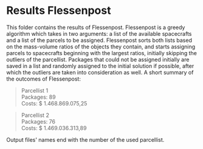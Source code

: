 # Results Flessenpost

This folder contains the results of Flessenpost. Flessenpost is a greedy algorithm which takes in two arguments: a list of the available spacecrafts and a list of the parcels to be assigned. Flessenpost sorts both lists based on the mass-volume ratios of the objects they contain, and starts assigning parcels to spacecrafts beginning with the largest ratios, initially skipping the outliers of the parcellist. Packages that could not be assigned initially are saved in a list and randomly assigned to the initial solution if possible, after which the outliers are taken into consideration as well. A short summary of the outcomes of Flessenpost:

> Parcellist 1\
> Packages: 89\
> Costs: $ 1.468.869.075,25

> Parcellist 2\
> Packages: 76\
> Costs: $ 1.469.036.313,89

Output files' names end with the number of the used parcellist.
